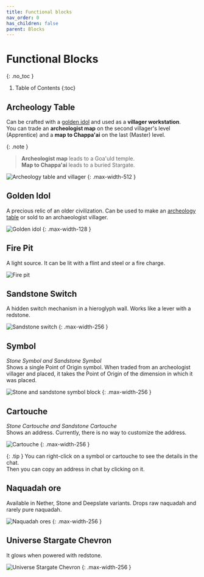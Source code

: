 ```yaml
---
title: Functional blocks
nav_order: 0
has_children: false
parent: Blocks
---
```

# Functional Blocks
{: .no_toc }

1. Table of Contents
{:toc}

## Archeology Table
Can be crafted with a [golden idol](#golden-idol) and used as a __villager workstation__.  
You can trade an __archeologist map__ on the second villager's level (Apprentice)
and a __map to Chappa'ai__ on the last (Master) level.

{: .note }
> __Archeologist map__ leads to a Goa'uld temple.  
> __Map to Chappa'ai__ leads to a buried Stargate.   

![Archeology table and villager](/assets/img/blocks/functional/archeology_table_villager.png)
{: .max-width-512 }

## Golden Idol
A precious relic of an older civilization.
Can be used to make an [archeology table](#archeology-table) or sold to an archaeologist villager.

![Golden idol](/assets/img/blocks/functional/golden_idol.png)
{: .max-width-128 }

## Fire Pit
A light source.
It can be lit with a flint and steel or a fire charge.


![Fire pit](/assets/img/blocks/functional/fire_pit.png)

## Sandstone Switch
A hidden switch mechanism in a hieroglyph wall.
Works like a lever with a redstone.

![Sandstone switch](/assets/img/blocks/functional/sandstone_switch.png)
{: .max-width-256 }

## Symbol
_Stone Symbol and Sandstone Symbol_  
Shows a single Point of Origin symbol.
When traded from an archeologist villager and placed, it takes the Point of Origin of the dimension in which it was placed.

![Stone and sandstone symbol block](/assets/img/blocks/functional/symbol.png)
{: .max-width-256 }

## Cartouche
_Stone Cartouche and Sandstone Cartouche_  
Shows an address. Currently, there is no way to customize the address.

![Cartouche](/assets/img/blocks/functional/cartouche.png)
{: .max-width-256 }

{: .tip }
You can right-click on a symbol or cartouche to see the details in the chat.  
Then you can copy an address in chat by clicking on it.

## Naquadah ore
Available in Nether, Stone and Deepslate variants.
Drops raw naquadah and rarely pure naquadah.

![Naquadah ores](/assets/img/blocks/functional/naquadah_ore.png)
{: .max-width-256 }

## Universe Stargate Chevron
It glows when powered with redstone.

![Universe Stargate Chevron](/assets/img/blocks/functional/universe_stargate_chevron.png)
{: .max-width-256 }
